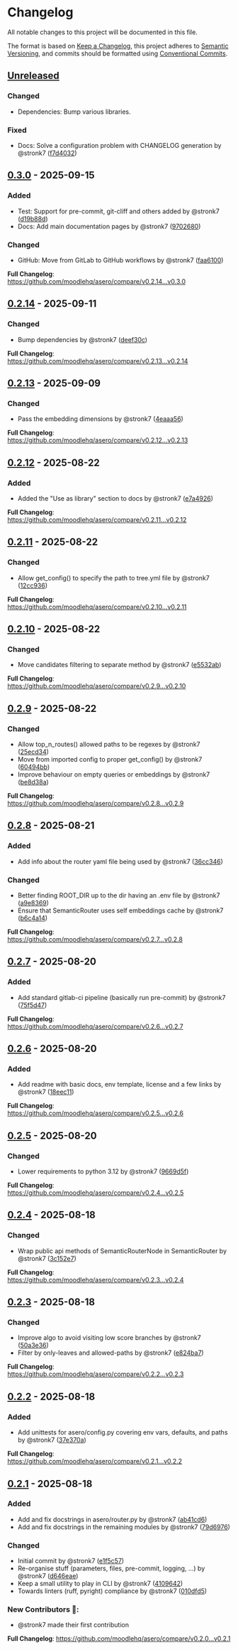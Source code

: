 # Changelog

All notable changes to this project will be documented in this file.

The format is based on [Keep a Changelog](https://keepachangelog.com/en/1.0.0/),
this project adheres to [Semantic Versioning](https://semver.org/spec/v2.0.0.html),
and commits should be formatted using [Conventional Commits](https://www.conventionalcommits.org/en/v1.0.0/).

## [Unreleased]

### Changed

- Dependencies: Bump various libraries.

### Fixed

- Docs: Solve a configuration problem with CHANGELOG generation by @stronk7 ([f7d4032](https://github.com/moodlehq/asero/commit/f7d403253f96e8eafe091441832c5d26a6402d58))
## [0.3.0] - 2025-09-15

### Added

- Test: Support for pre-commit, git-cliff and others added by @stronk7 ([d19b88d](https://github.com/moodlehq/asero/commit/d19b88d28f8086629f6c6b31245fb3c302edec65))
- Docs: Add main documentation pages by @stronk7 ([9702680](https://github.com/moodlehq/asero/commit/9702680a51c55ad610483c535c6f652b2b41f1cd))

### Changed

- GitHub: Move from GitLab to GitHub workflows by @stronk7 ([faa6100](https://github.com/moodlehq/asero/commit/faa6100b7235edc8b01c0aa55a343fee83ebed26))

**Full Changelog**: https://github.com/moodlehq/asero/compare/v0.2.14...v0.3.0

## [0.2.14] - 2025-09-11

### Changed

- Bump dependencies by @stronk7 ([deef30c](https://github.com/moodlehq/asero/commit/deef30cb02754fba0cd66e45642e6e56e9ccdfe9))

**Full Changelog**: https://github.com/moodlehq/asero/compare/v0.2.13...v0.2.14

## [0.2.13] - 2025-09-09

### Changed

- Pass the embedding dimensions by @stronk7 ([4eaaa56](https://github.com/moodlehq/asero/commit/4eaaa56f1a00572f924bc0f84bb874cfeee2965b))

**Full Changelog**: https://github.com/moodlehq/asero/compare/v0.2.12...v0.2.13

## [0.2.12] - 2025-08-22

### Added

- Added the "Use as library" section to docs by @stronk7 ([e7a4926](https://github.com/moodlehq/asero/commit/e7a49266dad84264989207900b8065933ac80b08))

**Full Changelog**: https://github.com/moodlehq/asero/compare/v0.2.11...v0.2.12

## [0.2.11] - 2025-08-22

### Changed

- Allow get_config() to specify the path to tree.yml file by @stronk7 ([12cc936](https://github.com/moodlehq/asero/commit/12cc936a3b8487c3b85f1f72f98a12286ae1cc24))

**Full Changelog**: https://github.com/moodlehq/asero/compare/v0.2.10...v0.2.11

## [0.2.10] - 2025-08-22

### Changed

- Move candidates filtering to separate method by @stronk7 ([e5532ab](https://github.com/moodlehq/asero/commit/e5532abdcbd3df3f2a7bc0aae1190b4e8ca18d47))

**Full Changelog**: https://github.com/moodlehq/asero/compare/v0.2.9...v0.2.10

## [0.2.9] - 2025-08-22

### Changed

- Allow top_n_routes() allowed paths to be regexes by @stronk7 ([25ecd34](https://github.com/moodlehq/asero/commit/25ecd34ba809d8cb2f4f55eca4621a3d0a11427a))
- Move from imported config to proper get_config() by @stronk7 ([60494bb](https://github.com/moodlehq/asero/commit/60494bbe25334b1895318f05fce523eefe62241e))
- Improve behaviour on empty queries or embeddings by @stronk7 ([be8d38a](https://github.com/moodlehq/asero/commit/be8d38ace35c9d8313d4d90c04f307439e071ad4))

**Full Changelog**: https://github.com/moodlehq/asero/compare/v0.2.8...v0.2.9

## [0.2.8] - 2025-08-21

### Added

- Add info about the router yaml file being used by @stronk7 ([36cc346](https://github.com/moodlehq/asero/commit/36cc346194734695619394034064c2f26eeb1a8e))

### Changed

- Better finding ROOT_DIR up to the dir having an .env file by @stronk7 ([a9e8369](https://github.com/moodlehq/asero/commit/a9e8369907002ca4b60044cfdc004c0d94461ed3))
- Ensure that SemanticRouter uses self embeddings cache by @stronk7 ([b6c4a14](https://github.com/moodlehq/asero/commit/b6c4a145db3824eb3973c1113cf2a59e6f044f1f))

**Full Changelog**: https://github.com/moodlehq/asero/compare/v0.2.7...v0.2.8

## [0.2.7] - 2025-08-20

### Added

- Add standard gitlab-ci pipeline (basically run pre-commit) by @stronk7 ([75f5d47](https://github.com/moodlehq/asero/commit/75f5d47b7a3b3a118479b1d313f7ce3473a000c5))

**Full Changelog**: https://github.com/moodlehq/asero/compare/v0.2.6...v0.2.7

## [0.2.6] - 2025-08-20

### Added

- Add readme with basic docs, env template, license and a few links by @stronk7 ([18eec11](https://github.com/moodlehq/asero/commit/18eec11ec75cf2b8375316b909421aa4dd98633e))

**Full Changelog**: https://github.com/moodlehq/asero/compare/v0.2.5...v0.2.6

## [0.2.5] - 2025-08-20

### Changed

- Lower requirements to python 3.12 by @stronk7 ([9669d5f](https://github.com/moodlehq/asero/commit/9669d5fb3a5f85aad9f21abbb28d2817c6988281))

**Full Changelog**: https://github.com/moodlehq/asero/compare/v0.2.4...v0.2.5

## [0.2.4] - 2025-08-18

### Changed

- Wrap public api methods of SemanticRouterNode in SemanticRouter by @stronk7 ([3c152e7](https://github.com/moodlehq/asero/commit/3c152e7ed17adb6e705ac1b3aab44b62b6a21532))

**Full Changelog**: https://github.com/moodlehq/asero/compare/v0.2.3...v0.2.4

## [0.2.3] - 2025-08-18

### Changed

- Improve algo to avoid visiting low score branches by @stronk7 ([50a3e36](https://github.com/moodlehq/asero/commit/50a3e36d153e714d94d757ade11a1305867a8742))
- Filter by only-leaves and allowed-paths by @stronk7 ([e824ba7](https://github.com/moodlehq/asero/commit/e824ba7edcce0b2cea587d7227d7067cb31e0342))

**Full Changelog**: https://github.com/moodlehq/asero/compare/v0.2.2...v0.2.3

## [0.2.2] - 2025-08-18

### Added

- Add unittests for asero/config.py covering env vars, defaults, and paths by @stronk7 ([37e370a](https://github.com/moodlehq/asero/commit/37e370a7a1a2a367bad458e49d4c598b00533436))

**Full Changelog**: https://github.com/moodlehq/asero/compare/v0.2.1...v0.2.2

## [0.2.1] - 2025-08-18

### Added

- Add and fix docstrings in asero/router.py by @stronk7 ([ab41cd6](https://github.com/moodlehq/asero/commit/ab41cd6dbd5c87a3b6a6a9512372a1e15aee9f58))
- Add and fix docstrings in the remaining modules by @stronk7 ([79d6976](https://github.com/moodlehq/asero/commit/79d6976151cf82f8225a235b3600795b2e54f2bd))

### Changed

- Initial commit by @stronk7 ([e1f5c57](https://github.com/moodlehq/asero/commit/e1f5c57066b5fed5b1dc453db0afd916960f7b7e))
- Re-organise stuff (parameters, files, pre-commit, logging, ...) by @stronk7 ([d646eae](https://github.com/moodlehq/asero/commit/d646eaed5ceede60ef18db0e1b3bd0b76870bd0d))
- Keep a small utility to play in CLI by @stronk7 ([4109642](https://github.com/moodlehq/asero/commit/410964298bec6850ce7d2df725106ea580523a81))
- Towards linters (ruff, pyright) compliance by @stronk7 ([010dfd5](https://github.com/moodlehq/asero/commit/010dfd5af21ae245ad5ac4e9608e1af09583f0e7))

### New Contributors 🧡:

- @stronk7 made their first contribution

**Full Changelog**: https://github.com/moodlehq/asero/compare/v0.2.0...v0.2.1

[unreleased]: https://github.com/moodlehq/asero/compare/v0.3.0..HEAD
[0.3.0]: https://github.com/moodlehq/asero/compare/v0.2.14..v0.3.0
[0.2.14]: https://github.com/moodlehq/asero/compare/v0.2.13..v0.2.14
[0.2.13]: https://github.com/moodlehq/asero/compare/v0.2.12..v0.2.13
[0.2.12]: https://github.com/moodlehq/asero/compare/v0.2.11..v0.2.12
[0.2.11]: https://github.com/moodlehq/asero/compare/v0.2.10..v0.2.11
[0.2.10]: https://github.com/moodlehq/asero/compare/v0.2.9..v0.2.10
[0.2.9]: https://github.com/moodlehq/asero/compare/v0.2.8..v0.2.9
[0.2.8]: https://github.com/moodlehq/asero/compare/v0.2.7..v0.2.8
[0.2.7]: https://github.com/moodlehq/asero/compare/v0.2.6..v0.2.7
[0.2.6]: https://github.com/moodlehq/asero/compare/v0.2.5..v0.2.6
[0.2.5]: https://github.com/moodlehq/asero/compare/v0.2.4..v0.2.5
[0.2.4]: https://github.com/moodlehq/asero/compare/v0.2.3..v0.2.4
[0.2.3]: https://github.com/moodlehq/asero/compare/v0.2.2..v0.2.3
[0.2.2]: https://github.com/moodlehq/asero/compare/v0.2.1..v0.2.2
[0.2.1]: https://github.com/moodlehq/asero/compare/v0.2.0..v0.2.1

<!-- generated by git-cliff -->
